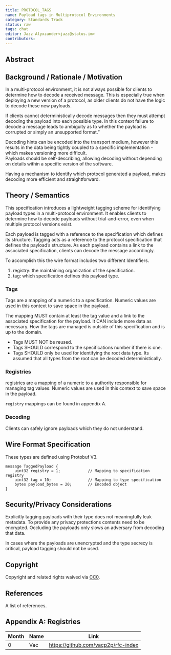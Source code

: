 ```yaml
---
title: PROTOCOL_TAGS
name: Payload tags in Multiprotocol Environments
category: Standards Track
status: raw
tags: chat
editor: Jazz Alyxzander<jazz@status.im>
contributors:
---
```




## Abstract


## Background / Rationale / Motivation
In a multi-protocol environment, it is not always possible for clients to determine how to decode a received message.
This is especially true when deploying a new version of a protocol, as older clients do not have the logic to decode these new payloads. 

If clients cannot deterministically decode messages then they must attempt decoding the payload into each possible type. 
In this context failure to decode a message leads to ambiguity as to whether the payload is corrupted or simply an unsupported format.”

Decoding hints can be encoded into the transport medium, however this results in the data being tightly coupled to a specific implementation - which makes versioning more difficult.  
 Payloads should be self-describing, allowing decoding without depending on details within a specific version of the software.

Having a mechanism to identify which protocol generated a payload, makes decoding more efficient and straightforward. 


## Theory / Semantics
This specification introduces a lightweight tagging scheme for identifying payload types in a multi-protocol environment. It enables clients to determine how to decode payloads without trial-and-error, even when multiple protocol versions exist.

Each payload is tagged with a reference to the specification which defines its structure. 
Tagging acts as a reference to the protocol specification that defines the payload’s structure.
As each payload contains a link to the associated specification, clients can decode the message accordingly. 

To accomplish this the wire format includes two different Identifiers. 
1. registry: the maintaining organization of the specification.
2. tag: which specification defines this payload type.

### Tags

Tags are a mapping of a numeric to a specification. Numeric values are used in this context to save space in the payload.

The mapping MUST contain at least the tag value and a link to the associated specification for the payload. It CAN include more data as necessary. 
How the tags are managed is outside of this specification and is up to the domain.

- Tags MUST NOT be reused.
- Tags SHOULD correspond to the specifications number if there is one.
- Tags SHOULD only be used for identifying the root data type. 
Its assumed that all types from the root can be decoded deterministically. 

### Registries
registries are a mapping of a numeric to a authority responsible for managing tag values. Numeric values are used in this context to save space in the payload.


`registry` mappings can be found in appendix A.

### Decoding

Clients can safely ignore payloads which they do not understand. 


## Wire Format Specification

These types are defined using Protobuf V3.

```
message TaggedPayload {
	uint32 registry = 1;            // Mapping to specification registry
	uint32 tag = 10;                // Mapping to type specification
	bytes payload_bytes = 20;       // Encoded object
}
```

## Security/Privacy Considerations

Explicitly tagging payloads with their type does not meaningfully leak metadata. 
To provide any privacy protections contents need to be encrypted. Occluding the payloads only slows an adversary from decoding that data. 

In cases where the payloads are unencrypted and the type secrecy is critical, payload tagging should not be used.


## Copyright

Copyright and related rights waived via [CC0](https://creativecommons.org/publicdomain/zero/1.0/).

## References

A list of references.

## Appendix A: Registries



| Month    | Name | Link                                                 |
| -------- | -----| ---------------------------------------------------- |
| 0        | Vac  | https://github.com/vacp2p/rfc-index                  |
